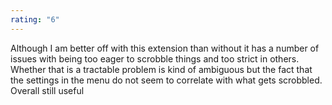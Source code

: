 ```yaml
---
rating: "6"
---
```

Although I am better off with this extension than without it has a number of issues with being too eager to scrobble things and too strict in others. Whether that is a tractable problem is kind of ambiguous but the fact that the settings in the menu do not seem to correlate with what gets scrobbled. Overall still useful